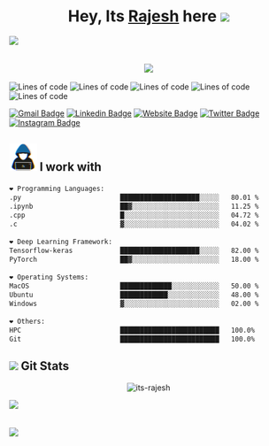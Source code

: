 
<p align="center">
  <h1 align="center">Hey, Its <a href="https://sites.google.com/view/rajesh-r/">Rajesh</a> here <img src="https://media.giphy.com/media/hvRJCLFzcasrR4ia7z/giphy.gif" width="35"></h1>
</p>


<img src="https://user-images.githubusercontent.com/73097560/115834477-dbab4500-a447-11eb-908a-139a6edaec5c.gif"><br><br>


<p align="center">
  <a href="https://github.com/DenverCoder1/readme-typing-svg"><img src="https://readme-typing-svg.herokuapp.com?font=Time+New+Roman&color=cyan&size=25&center=true&vCenter=true&width=600&height=100&lines=வணக்கம்+உலகம்+&hearts;++;Studying+MS+by+Research+@+IIT+Mandi;Signal+Processing+and+Deep+Learning;Love+for+Math+and+AI+&hearts"></a>
</p>


![Lines of code](https://img.shields.io/badge/Am%20currently%20working%20on-Music%20Source%20Separation%20research%20problem-blue)
![Lines of code](https://img.shields.io/badge/Along%20with%20the-leakage%20removal%20in%20music%20signal-blue)
![Lines of code](https://img.shields.io/badge/I%20love%20to%20work%20on-Audio/Music,%20Images-blue)
![Lines of code](https://img.shields.io/badge/or%20any%20mathematically%20inclined-signal%20processing%20problems-blue)
![Lines of code](https://img.shields.io/badge/Am%20currently%20open%20for-Research%20Internship%20oppurtunities-blue)


[![Gmail Badge](https://img.shields.io/badge/-Personal%20Mail-c14438?style=flat&logo=Gmail&logoColor=white&link=mailto:rajesh.krsk@gmail.com)](mailto:rajesh.krsk@gmail.com)
[![Linkedin Badge](https://img.shields.io/badge/-LinkedIn-blue?style=flat&logo=Linkedin&logoColor=white&link=https://www.linkedin.com/in/rajeshrrajeshr/)](https://www.linkedin.com/in/rajeshrrajeshr/)
[![Website Badge](https://img.shields.io/badge/-Portfolio-47CCCC?style=flat&logo=Google-Chrome&logoColor=white&link=https://sites.google.com/view/rajesh-r/)](https://sites.google.com/view/rajesh-r/)
[![Twitter Badge](https://img.shields.io/badge/-Twitter-1ca0f1?style=flat&labelColor=1ca0f1&logo=twitter&logoColor=white&link=https://twitter.com/Rajesh_smartino)](https://twitter.com/Rajesh_smartino)
[![Instagram Badge](https://img.shields.io/badge/-Instagram-purple?style=flat&logo=instagram&logoColor=white&link=https://www.instagram.com/its.mr.zero/)](https://www.instagram.com/its.mr.zero/)
  



## <picture><img src = "https://github.com/0xAbdulKhalid/0xAbdulKhalid/raw/main/assets/mdImages/about_me.gif" width = 50px></picture> **I work with**

<!--START_SECTION:waka-->

```text
❤️ Programming Languages:
.py                         ████████████████████░░░░░   80.01 %
.ipynb                      ██▓░░░░░░░░░░░░░░░░░░░░░░   11.25 %
.cpp                        █░░░░░░░░░░░░░░░░░░░░░░░░   04.72 %
.c                          ▓░░░░░░░░░░░░░░░░░░░░░░░░   04.02 %

❤️ Deep Learning Framework:
Tensorflow-keras            ████████████████████░░░░░   82.00 %
PyTorch                     ██▓░░░░░░░░░░░░░░░░░░░░░░   18.00 %

❤️ Operating Systems:
MacOS                       █████████████░░░░░░░░░░░░   50.00 %
Ubuntu                      ████████████░░░░░░░░░░░░░   48.00 %
Windows                     ▓░░░░░░░░░░░░░░░░░░░░░░░░   02.00 %

❤️ Others:
HPC                         █████████████████████████   100.0%
Git                         █████████████████████████   100.0%
```

<!--END_SECTION:waka-->


## <img src="https://media2.giphy.com/media/QssGEmpkyEOhBCb7e1/giphy.gif?cid=ecf05e47a0n3gi1bfqntqmob8g9aid1oyj2wr3ds3mg700bl&rid=giphy.gif" width ="25"><b> Git Stats</b>
<p align="center"> <img src="https://github-readme-stats.vercel.app/api?username=its-rajesh&show_icons=true&theme=gotham" alt="its-rajesh" />

  


<img src="https://user-images.githubusercontent.com/73097560/115834477-dbab4500-a447-11eb-908a-139a6edaec5c.gif"><br><br>



![](https://komarev.com/ghpvc/?username=its-rajesh&color=red&style=for-the-badge&label=VIEWERS+COUNT)
